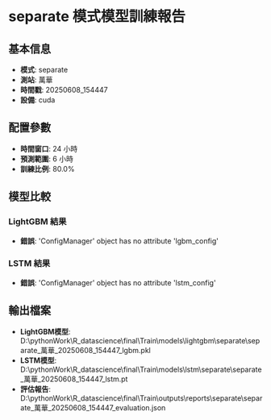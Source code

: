 
# separate 模式模型訓練報告

## 基本信息
- **模式**: separate
- **測站**: 萬華
- **時間戳**: 20250608_154447
- **設備**: cuda

## 配置參數
- **時間窗口**: 24 小時
- **預測範圍**: 6 小時
- **訓練比例**: 80.0%

## 模型比較

### LightGBM 結果

- **錯誤**: 'ConfigManager' object has no attribute 'lgbm_config'

### LSTM 結果

- **錯誤**: 'ConfigManager' object has no attribute 'lstm_config'


## 輸出檔案
- **LightGBM模型**: D:\pythonWork\R_datascience\final\Train\models\lightgbm\separate\separate_萬華_20250608_154447_lgbm.pkl
- **LSTM模型**: D:\pythonWork\R_datascience\final\Train\models\lstm\separate\separate_萬華_20250608_154447_lstm.pt
- **評估報告**: D:\pythonWork\R_datascience\final\Train\outputs\reports\separate\separate_萬華_20250608_154447_evaluation.json
